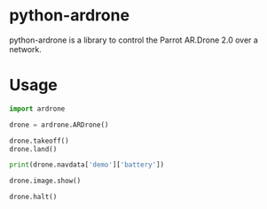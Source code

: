 python-ardrone
==============

python-ardrone is a library to control the Parrot AR.Drone 2.0 over a network.


Usage
=====

```python
import ardrone

drone = ardrone.ARDrone()

drone.takeoff()
drone.land()

print(drone.navdata['demo']['battery'])

drone.image.show()

drone.halt()
```
